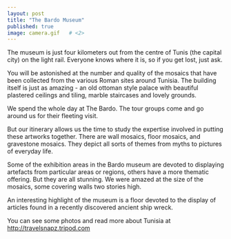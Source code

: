 ```yaml
---
layout: post   
title: "The Bardo Museum"  
published: true
image: camera.gif   # <2>
---
```


The museum is just four kilometers out from the centre of 
Tunis (the capital city) on the light rail. Everyone knows 
where it is, so if you get lost, just ask.

You will be astonished at the number and quality of the 
mosaics that have been collected from the various Roman 
sites around Tunisia. The building itself is just as 
amazing - an old ottoman style palace with beautiful 
plastered ceilings and tiling, marble staircases and lovely 
grounds.

We spend the whole day at The Bardo. The tour groups come 
and go around us for their fleeting visit.

But our itinerary allows us the time to study the expertise 
involved in putting these artworks together. There are wall 
mosaics, floor mosaics, and gravestone mosaics. They depict 
all sorts of themes from myths to pictures of everyday 
life.

Some of the exhibition areas in the Bardo museum are 
devoted to displaying artefacts from particular areas or 
regions, others have a more thematic offering. But they are 
all stunning. We were amazed at the size of the mosaics, 
some covering walls two stories high.

An interesting highlight of the museum is a floor devoted 
to the display of articles found in a recently discovered 
ancient ship wreck.

You can see some photos and read more about Tunisia at 
http://travelsnapz.tripod.com




